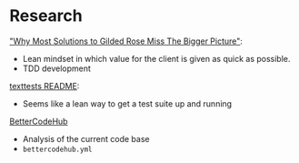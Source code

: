 # Research
["Why Most Solutions to Gilded Rose Miss The Bigger Picture"](http://iamnotmyself.com/2012/12/07/why-most-solutions-to-gilded-rose-miss-the-bigger-picture):
- Lean mindset in which value for the client is given as quick as possible.
- TDD development

[texttests README](https://github.com/emilybache/GildedRose-Refactoring-Kata/tree/master/texttests):
- Seems like a lean way to get a test suite up and running

[BetterCodeHub](https://bettercodehub.com/)
- Analysis of the current code base
- `bettercodehub.yml`
